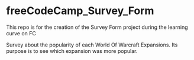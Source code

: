 # freeCodeCamp_Survey_Form
This repo is for the creation of the Survey Form project during the learning curve on FC

Survey about the popularity of each World Of Warcraft Expansions. Its purpose is to see which expansion was more popular.
